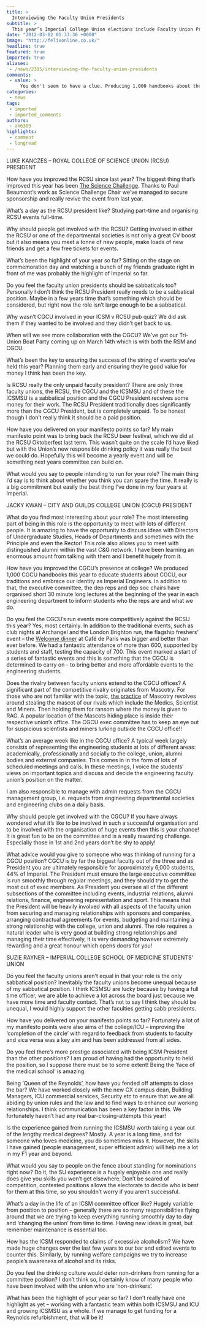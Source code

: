 ```yaml
---
title: >
  Interviewing the Faculty Union Presidents
subtitle: >
  This year’s Imperial College Union elections include Faculty Union Presidents in the line-up for the first time. Felix speaks to the outgoing officers
date: "2012-03-02 01:33:36 +0000"
image: "http://felixonline.co.uk/"
headline: true
featured: true
imported: true
aliases:
 - /news/2305/interviewing-the-faculty-union-presidents
comments:
 - value: >
     You don't seem to have a clue. Producing 1,000 handbooks about the CGCU is hardly "improving" it. The CGCU has always produced handbooks! Archangel isn't a "traditional" CGCU event. It happened two years ago because ICU wouldn't let Guilds use the bar. Oh, and competitive rivalry doesn't "originate from mascotry". It's entirely the other way around. <br> <br>Oh well, at least you got to meet lots of important people.,Agree with the above comment.,Funny. GSA is a faculty union and even felix doesn't give a toss,lulz @ the GSA calling themselves a "faculty union"
categories:
 - news
tags:
 - imported
 - imported_comments
authors:
 - ak6309
highlights:
 - comment
 - longread
---
```


LUKE KANCZES – ROYAL COLLEGE OF SCIENCE UNION (RCSU) PRESIDENT

How have you improved the RCSU since last year?
 The biggest thing that’s improved this year has been [The Science Challenge](http://felixonline.co.uk/news/2034/rcsu-launches-science-challenge-2012/). Thanks to Paul Beaumont’s work as Science Challenge Chair we’ve managed to secure sponsorship and really revive the event from last year.

What’s a day as the RCSU president like?
 Studying part-time and organising RCSU events full-time.

Why should people get involved with the RCSU?
 Getting involved in either the RCSU or one of the departmental societies is not only a great CV boost but it also means you meet a tonne of new people, make loads of new friends and get a few free tickets for events.

What’s been the highlight of your year so far?
 Sitting on the stage on commemoration day and watching a bunch of my friends graduate right in front of me was probably the highlight of Imperial so far.

Do you feel the faculty union presidents should be sabbaticals too?
 Personally I don’t think the RCSU President really needs to be a sabbatical position. Maybe in a few years time that’s something which should be considered, but right now the role isn’t large enough to be a sabbatical.

Why wasn’t CGCU involved in your ICSM v RCSU pub quiz?
 We did ask them if they wanted to be involved and they didn’t get back to us.

When will we see more collaboration with the CGCU?
 We’ve got our Tri-Union Boat Party coming up on March 14th which is with both the RSM and CGCU.

What’s been the key to ensuring the success of the string of events you’ve held this year?
 Planning them early and ensuring they’re good value for money I think has been the key.

Is RCSU really the only unpaid faculty president?
 There are only three faculty unions, the RCSU, the CGCU and the ICSMSU and of these the ICSMSU is a sabbatical position and the CGCU President receives some money for their work. The RCSU President traditionally does significantly more than the CGCU President, but is completely unpaid. To be honest though I don’t really think it should be a paid position.

How have you delivered on your manifesto points so far?
 My main manifesto point was to bring back the RCSU beer festival, which we did at the RCSU Oktoberfest last term. This wasn’t quite on the scale I’d have liked but with the Union’s new responsible drinking policy it was really the best we could do. Hopefully this will become a yearly event and will be something next years committee can build on.

What would you say to people intending to run for your role?
 The main thing I’d say is to think about whether you think you can spare the time. It really is a big commitment but easily the best thing I’ve done in my four years at Imperial.

JACKY KWAN – CITY AND GUILDS COLLEGE UNION (CGCU) PRESIDENT

What do you find most interesting about your role?
 The most interesting part of being in this role is the opportunity to meet with lots of different people. It is amazing to have the opportunity to discuss ideas with Directors of Undergraduate Studies, Heads of Departments and sometimes with the Principle and even the Rector! This role also allows you to meet with distinguished alumni within the vast C&G network. I have been learning an enormous amount from talking with them and I benefit hugely from it.

How have you improved the CGCU’s presence at college?
 We produced 1,000 CGCU handbooks this year to educate students about CGCU, our traditions and embrace our identity as Imperial Engineers. In addition to that, the executive committee, the dep reps and dep soc chairs have organised short 30 minute long lectures at the beginning of the year in each engineering department to inform students who the reps are and what we do.

Do you feel the CGCU’s run events more competitively against the RCSU this year?
 Yes, most certainly. In addition to the traditional events, such as club nights at Archangel and the London Brighton run, the flagship freshers’ event – the [Welcome dinner](http://felixonline.co.uk/news/1608/cgcu-dinner-brings-in-the-engineers/) at Café de Paris was bigger and better than ever before. We had a fantastic attendance of more than 600, supported by students and staff, testing the capacity of 700. This event marked a start of a series of fantastic events and this is something that the CGCU is determined to carry on - to bring better and more affordable events to the engineering students.

Does the rivalry between faculty unions extend to the CGCU offices?
 A significant part of the competitive rivalry originates from Mascotry. For those who are not familiar with the topic, [the practice](http://felixonline.co.uk/news/1468/stolen-medic-mascot-scandal/) of Mascotry revolves around stealing the mascot of our rivals which include the Medics, Scientist and Miners. Then holding them for ransom where the money is given to RAG.
 A popular location of the Mascots hiding place is inside their respective union’s office. The CGCU exec committee has to keep an eye out for suspicious scientists and miners lurking outside the CGCU office!!

What’s an average week like in the CGCU office?
 A typical week largely consists of representing the engineering students at lots of different areas: academically, professionally and socially to the college, union, alumni bodies and external companies. This comes in in the form of lots of scheduled meetings and calls. In these meetings, I voice the students’ views on important topics and discuss and decide the engineering faculty union’s position on the matter.

I am also responsible to manage with admin requests from the CGCU management group, i.e. requests from engineering departmental societies and engineering clubs on a daily basis.

Why should people get involved with the CGCU?
 If you have always wondered what it’s like to be involved in such a successful organisation and to be involved with the organisation of huge events then this is your chance! It is great fun to be on the committee and is a really rewarding challenge. Especially those in 1st and 2nd years don’t be shy to apply!

What advice would you give to someone who was thinking of running for a CGCU position?
 CGCU is by far the biggest faculty out of the three and as President you are ultimately responsible for approximately 6,000 students, 44% of Imperial. The President must ensure the large executive committee is run smoothly through regular meetings, and they should try to get the most out of exec members. As President you oversee all of the different subsections of the committee including events, industrial relations, alumni relations, finance, engineering representation and sport. This means that the President will be heavily involved with all aspects of the faculty union from securing and managing relationships with sponsors and companies, arranging contractual agreements for events, budgeting and maintaining a strong relationship with the college, union and alumni. The role requires a natural leader who is very good at building strong relationships and managing their time effectively, it is very demanding however extremely rewarding and a great honour which opens doors for you!

SUZIE RAYNER – IMPERIAL COLLEGE SCHOOL OF MEDICINE STUDENTS' UNION

Do you feel the faculty unions aren’t equal in that your role is the only sabbatical position?
 Inevitably the faculty unions become unequal because of my sabbatical position. I think ICSMSU are lucky because by having a full time officer, we are able to achieve a lot across the board just because we have more time and faculty contact. That’s not to say I think they should be unequal, I would highly support the other faculties getting sabb presidents.

How have you delivered on your manifesto points so far?
 Fortunately a lot of my manifesto points were also aims of the college/ICU – improving the ‘completion of the circle’ with regard to feedback from students to faculty and vica versa was a key aim and has been addressed from all sides.

Do you feel there’s more prestige associated with being ICSM President than the other positions?
 I am proud of having had the opportunity to held the position, so I suppose there must be to some extent! Being the ‘face of the medical school’ is amazing.

Being ‘Queen of the Reynolds’, how have you fended off attempts to close the bar?
 We have worked closely with the new CX campus dean, Building Managers, ICU commercial services, Security etc to ensure that we are all abiding by union rules and the law and to find ways to enhance our working relationships. I think communication has been a key factor in this. We fortunately haven’t had any real bar-closing-attempts this year!

Is the experience gained from running the ICSMSU worth taking a year out of the lengthy medical degrees?
 Mostly. A year is a long time, and for someone who loves medicine, you do sometimes miss it. However, the skills I have gained (people management, super efficient admin) will help me a lot in my F1 year and beyond.

What would you say to people on the fence about standing for nominations right now?
 Do it, the SU experience is a hugely enjoyable one and really does give you skills you won’t get elsewhere. Don’t be scared of competition, contested positions allows the electorate to decide who is best for them at this time, so you shouldn’t worry if you aren’t successful.

What’s a day in the life of an ICSM committee officer like?
 Hugely variable from position to position – generally there are so many responsibilities flying around that we are trying to keep everything running smoothly day to day and ‘changing the union’ from time to time. Having new ideas is great, but remember maintenance is essential too.

How has the ICSM responded to claims of excessive alcoholism?
 We have made huge changes over the last few years to our bar and edited events to counter this. Similarly, by running welfare campaigns we try to increase people’s awareness of alcohol and its risks.

Do you feel the drinking culture would deter non-drinkers from running for a committee position?
 I don’t think so, I certainly know of many people who have been involved with the union who are ‘non-drinkers’.

What has been the highlight of your year so far?
 I don’t really have one highlight as yet – working with a fantastic team within both ICSMSU and ICU and growing ICSMSU as a whole. If we manage to get funding for a Reynolds refurbishment, that will be it!
